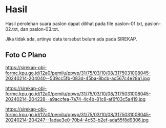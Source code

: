 # Hasil

Hasil perolehan suara paslon dapat dilihat pada file paslon-01.txt, paslon-02.txt, dan paslon-03.txt.

Jika tidak ada, artinya data tersebut belum ada pada SIREKAP.

## Foto C Plano

https://sirekap-obj-formc.kpu.go.id/12a0/pemilu/ppwp/31/75/03/10/08/3175031008045-20240214-204040--539cc5fb-083d-45ba-8bcb-ac567c4e28a1.jpg

https://sirekap-obj-formc.kpu.go.id/12a0/pemilu/ppwp/31/75/03/10/08/3175031008045-20240214-204228--a9accfea-7a74-4c4b-81c8-af6f03c5a419.jpg

https://sirekap-obj-formc.kpu.go.id/12a0/pemilu/ppwp/31/75/03/10/08/3175031008045-20240214-204247--1adae3e0-70b4-4c53-b2ef-ada55f8d9306.jpg
